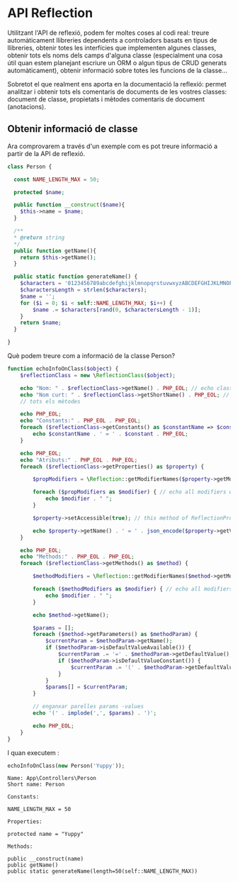 # API Reflection

Utilitzant l'API de reflexió, podem fer moltes coses al codi real: treure automàticament llibreries dependents a controladors basats en tipus de llibreries, obtenir totes les interfícies que implementen algunes classes, obtenir tots els noms dels camps d'alguna classe (especialment una cosa útil quan estem planejant escriure un ORM o algun tipus de CRUD generats automàticament), obtenir informació sobre totes les funcions de la classe...

Sobretot el que realment ens aporta en la documentació la reflexió: permet analitzar i obtenir tots els comentaris de documents de les vostres classes: document de classe, propietats i mètodes comentaris de document (anotacions).

## Obtenir informació de classe

Ara comprovarem a través d'un exemple com es pot treure informació a partir de la API de reflexió.

```php
class Person {

  const NAME_LENGTH_MAX = 50;

  protected $name;

  public function __construct($name){
    $this->name = $name;
  }

  /**
  * @return string
  */
  public function getName(){
    return $this->getName();
  }

  public static function generateName() {
    $characters = '0123456789abcdefghijklmnopqrstuvwxyzABCDEFGHIJKLMNOPQRSTUVWXYZ';
    $charactersLength = strlen($characters);
    $name = '';
    for ($i = 0; $i < self::NAME_LENGTH_MAX; $i++) {
        $name .= $characters[rand(0, $charactersLength - 1)];
    }
    return $name;
  }

}
```

Què podem treure com a informació de la classe Person?

```php
function echoInfoOnClass($object) {
    $reflectionClass = new \ReflectionClass($object);

    echo "Nom: " . $reflectionClass->getName() . PHP_EOL; // echo class name (with namespace if any)
    echo "Nom curt: " . $reflectionClass->getShortName() . PHP_EOL; // echo class name without namespace
    // tots els mètodes

    echo PHP_EOL;
    echo "Constants:" . PHP_EOL . PHP_EOL;
    foreach ($reflectionClass->getConstants() as $constantName => $constant) {
        echo $constantName . ' = ' . $constant . PHP_EOL;
    }

    echo PHP_EOL;
    echo "Atributs:" . PHP_EOL . PHP_EOL;
    foreach ($reflectionClass->getProperties() as $property) {

        $propModifiers = \Reflection::getModifierNames($property->getModifiers()); // list of method modifiers (public,static, ..)

        foreach ($propModifiers as $modifier) { // echo all modifiers with space
            echo $modifier . " ";
        }

        $property->setAccessible(true); // this method of ReflectionProperty class make possible to access private or protected data on classes

        echo $property->getName() . ' = ' . json_encode($property->getValue($object)) . PHP_EOL;
    }

    echo PHP_EOL;
    echo "Methods:" . PHP_EOL . PHP_EOL;
    foreach ($reflectionClass->getMethods() as $method) {

        $methodModifiers = \Reflection::getModifierNames($method->getModifiers()); // list of method modifiers (public,static, ..)

        foreach ($methodModifiers as $modifier) { // echo all modifiers with space
            echo $modifier . " ";
        }

        echo $method->getName();

        $params = [];
        foreach ($method->getParameters() as $methodParam) {
            $currentParam = $methodParam->getName();
            if ($methodParam->isDefaultValueAvailable()) {
                $currentParam .= '=' . $methodParam->getDefaultValue();
                if ($methodParam->isDefaultValueConstant()) {
                    $currentParam .= '(' . $methodParam->getDefaultValueConstantName() . ')';
                }
            }
            $params[] = $currentParam;
        }

        // enganxar parelles params -values 
        echo '(' . implode(',', $params) . ')';

        echo PHP_EOL;
    }
}
```

I quan executem :&#x20;

```php
echoInfoOnClass(new Person('Yuppy'));
```

```
Name: App\Controllers\Person
Short name: Person

Constants:

NAME_LENGTH_MAX = 50

Properties:

protected name = "Yuppy"

Methods:

public __construct(name)
public getName()
public static generateName(length=50(self::NAME_LENGTH_MAX))
```
